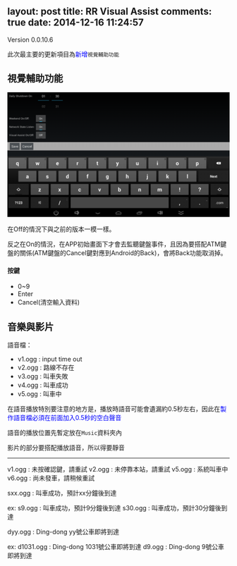 layout: post
title: RR Visual Assist
comments: true
date: 2014-12-16 11:24:57
---

Version 0.0.10.6

<!--more-->

此次最主要的更新項目為<font color="blue">新增</font>`視覺輔助功能`

## 視覺輔助功能

![Visual Assist On/Off 預設為Off](/image/Radxa/device.png)

在Off的情況下與之前的版本一模一樣。

反之在On的情況，在APP初始畫面下才會去監聽鍵盤事件，且因為要搭配ATM鍵盤的關係(ATM鍵盤的Cancel鍵對應到Android的Back)，會將Back功能取消掉。

#### 按鍵

 * 0~9
 * Enter
 * Cancel(清空輸入資料)

## 音樂與影片

語音檔：

 * v1.ogg : input time out
 * v2.ogg : 路線不存在
 * v3.ogg : 叫車失敗
 * v4.ogg : 叫車成功
 * v5.ogg : 叫車中

在語音播放特別要注意的地方是，播放時語音可能會遺漏約0.5秒左右，因此在<font color="blue">製作語音檔必須在前面加入0.5秒的空白聲音</font>

語音的播放位置先暫定放在`Music`資料夾內

影片的部分要搭配播放語音，所以得要靜音

---

v1.ogg : 未按確認鍵，請重試
v2.ogg : 未停靠本站，請重試
v5.ogg : 系統叫車中
v6.ogg : 尚未發車，請稍候重試

sxx.ogg : 叫車成功，預計xx分鐘後到達

ex:
s9.ogg : 叫車成功，預計9分鐘後到達
s30.ogg : 叫車成功，預計30分鐘後到達

dyy.ogg : Ding-dong yy號公車即將到達

ex:
d1031.ogg : Ding-dong 1031號公車即將到達
d9.ogg : Ding-dong 9號公車即將到達

